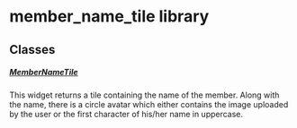 



# member_name_tile library











## Classes

##### [MemberNameTile](../widgets_member_name_tile/MemberNameTile-class.md)



This widget returns a tile containing the name of the member.
Along with the name, there is a circle avatar which either contains
the image uploaded by the user or the first character of his/her name in
uppercase.















